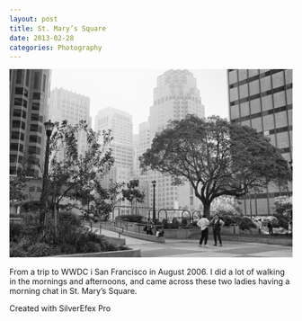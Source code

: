 ```yaml
---
layout: post
title: St. Mary’s Square
date: 2013-02-28
categories: Photography
---
```


![St. Mary's Square, San Francisco](/assets/img/ewb_20060809_DSC_4176.jpg "")

From a trip to WWDC i San Francisco in August 2006. I did a lot of walking in the mornings and afternoons, and came across these two ladies having a morning chat in St. Mary’s Square.

Created with SilverEfex Pro